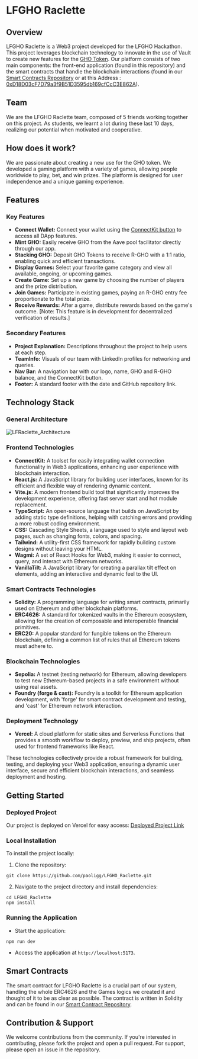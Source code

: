# LFGHO Raclette

## Overview

LFGHO Raclette is a Web3 project developed for the LFGHO Hackathon. This project leverages blockchain technology to innovate in the use of Vault to create new features for the [GHO Token](https://sepolia.etherscan.io/address/0xc4bF5CbDaBE595361438F8c6a187bDc330539c60). Our platform consists of two main components: the front-end application (found in this repository) and the smart contracts that handle the blockchain interactions (found in our [Smart Contracts Repository](https://github.com/AntoineSirot/LFGHO_Raclette_SmartContracts) or at this Address : [0xD18D03cF7D79a3f9B51D3595db169cfCcC3E862A](https://sepolia.etherscan.io/address/0xd18d03cf7d79a3f9b51d3595db169cfccc3e862a)).

## Team 

We are the LFGHO Raclette team, composed of 5 friends working together on this project. As students, we learnt a lot during these last 10 days, realizing our potential when motivated and cooperative.

## How does it work? 

We are passionate about creating a new use for the GHO token. We developed a gaming platform with a variety of games, allowing people worldwide to play, bet, and win prizes. The platform is designed for user independence and a unique gaming experience.

## Features
### Key Features

- **Connect Wallet:** Connect your wallet using the [ConnectKit button](https://docs.family.co/connectkit) to access all DApp features.
- **Mint GHO:** Easily receive GHO from the Aave pool facilitator directly through our app.
- **Stacking GHO:** Deposit GHO Tokens to receive R-GHO with a 1:1 ratio, enabling quick and efficient transactions.
- **Display Games:** Select your favorite game category and view all available, ongoing, or upcoming games.
- **Create Game:** Set up a new game by choosing the number of players and the prize distribution.
- **Join Games:** Participate in existing games, paying an R-GHO entry fee proportionate to the total prize.
- **Receive Rewards:** After a game, distribute rewards based on the game's outcome. [Note: This feature is in development for decentralized verification of results.]

### Secondary Features

- **Project Explanation:** Descriptions throughout the project to help users at each step.
- **TeamInfo:** Visuals of our team with LinkedIn profiles for networking and queries.
- **Nav Bar:** A navigation bar with our logo, name, GHO and R-GHO balance, and the ConnectKit button.
- **Footer:** A standard footer with the date and GitHub repository link.

## Technology Stack

### General Architecture

![LFRaclette_Architecture](https://github.com/paoligg/LFGHO_Raclette/assets/101109062/6e8c6ee9-c247-4b1c-a2d3-f4cf181e7364)

### Frontend Technologies

- **ConnectKit:** A toolset for easily integrating wallet connection functionality in Web3 applications, enhancing user experience with blockchain interaction.
- **React.js:** A JavaScript library for building user interfaces, known for its efficient and flexible way of rendering dynamic content.
- **Vite.js:** A modern frontend build tool that significantly improves the development experience, offering fast server start and hot module replacement.
- **TypeScript:** An open-source language that builds on JavaScript by adding static type definitions, helping with catching errors and providing a more robust coding environment.
- **CSS:** Cascading Style Sheets, a language used to style and layout web pages, such as changing fonts, colors, and spacing.
- **Tailwind:** A utility-first CSS framework for rapidly building custom designs without leaving your HTML.
- **Wagmi:** A set of React Hooks for Web3, making it easier to connect, query, and interact with Ethereum networks.
- **VanillaTilt:** A JavaScript library for creating a parallax tilt effect on elements, adding an interactive and dynamic feel to the UI.

### Smart Contracts Technologies

- **Solidity:** A programming language for writing smart contracts, primarily used on Ethereum and other blockchain platforms.
- **ERC4626:** A standard for tokenized vaults in the Ethereum ecosystem, allowing for the creation of composable and interoperable financial primitives.
- **ERC20:** A popular standard for fungible tokens on the Ethereum blockchain, defining a common list of rules that all Ethereum tokens must adhere to.

### Blockchain Technologies

- **Sepolia:** A testnet (testing network) for Ethereum, allowing developers to test new Ethereum-based projects in a safe environment without using real assets.
- **Foundry (forge & cast):** Foundry is a toolkit for Ethereum application development, with 'forge' for smart contract development and testing, and 'cast' for Ethereum network interaction.

### Deployment Technology

- **Vercel:** A cloud platform for static sites and Serverless Functions that provides a smooth workflow to deploy, preview, and ship projects, often used for frontend frameworks like React.

These technologies collectively provide a robust framework for building, testing, and deploying your Web3 application, ensuring a dynamic user interface, secure and efficient blockchain interactions, and seamless deployment and hosting.

## Getting Started
### Deployed Project

Our project is deployed on Vercel for easy access: [Deployed Project Link](https://lfraclette.vercel.app)

### Local Installation
To install the project locally:

1. Clone the repository:
```   
git clone https://github.com/paoligg/LFGHO_Raclette.git
```

2. Navigate to the project directory and install dependencies:
```
cd LFGHO_Raclette
npm install
```

### Running the Application
- Start the application:
```
npm run dev
```

- Access the application at `http://localhost:5173`.

## Smart Contracts
The smart contract for LFGHO Raclette is a crucial part of our system, handling the whole ERC4626 and the Games logics we created it and thought of it to be as clear as possible. The contract is written in Solidity and can be found in our [Smart Contract Repository](https://github.com/AntoineSirot/LFGHO_Raclette_SmartContracts).

## Contribution & Support
We welcome contributions from the community. If you're interested in contributing, please fork the project and open a pull request. For support, please open an issue in the repository.
